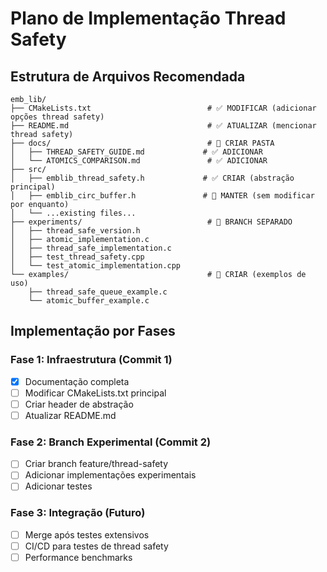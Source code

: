 # Plano de Implementação Thread Safety

## Estrutura de Arquivos Recomendada

```
emb_lib/
├── CMakeLists.txt                          # ✅ MODIFICAR (adicionar opções thread safety)
├── README.md                               # ✅ ATUALIZAR (mencionar thread safety)
├── docs/                                   # 📁 CRIAR PASTA
│   ├── THREAD_SAFETY_GUIDE.md             # ✅ ADICIONAR
│   └── ATOMICS_COMPARISON.md               # ✅ ADICIONAR
├── src/
│   ├── emblib_thread_safety.h             # ✅ CRIAR (abstração principal)
│   ├── emblib_circ_buffer.h               # 🔄 MANTER (sem modificar por enquanto)
│   └── ...existing files...
├── experiments/                            # 📁 BRANCH SEPARADO
│   ├── thread_safe_version.h
│   ├── atomic_implementation.c
│   ├── thread_safe_implementation.c
│   ├── test_thread_safety.cpp
│   └── test_atomic_implementation.cpp
└── examples/                               # 📁 CRIAR (exemplos de uso)
    ├── thread_safe_queue_example.c
    └── atomic_buffer_example.c
```

## Implementação por Fases

### Fase 1: Infraestrutura (Commit 1)
- [x] Documentação completa
- [ ] Modificar CMakeLists.txt principal
- [ ] Criar header de abstração
- [ ] Atualizar README.md

### Fase 2: Branch Experimental (Commit 2)
- [ ] Criar branch feature/thread-safety
- [ ] Adicionar implementações experimentais
- [ ] Adicionar testes

### Fase 3: Integração (Futuro)
- [ ] Merge após testes extensivos
- [ ] CI/CD para testes de thread safety
- [ ] Performance benchmarks
```
